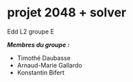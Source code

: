# projet 2048 + solver
Edd L2 groupe E

___Membres du groupe :___

* Timothé Daubasse
* Arnaud-Marie Gallardo
* Konstantin Bifert
